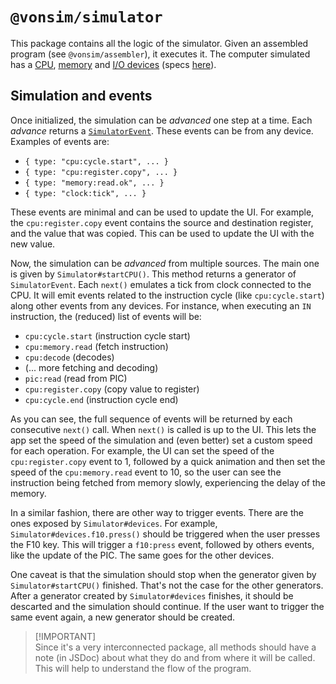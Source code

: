# `@vonsim/simulator`

This package contains all the logic of the simulator. Given an assembled program (see `@vonsim/assembler`), it executes it. The computer simulated has a [CPU](./src/cpu/index.ts), [memory](./src/memory.ts) and [I/O devices](./src/io/configurations/index.ts) (specs [here](https://vonsim.github.io/docs/)).

## Simulation and events

Once initialized, the simulation can be _advanced_ one step at a time. Each _advance_ returns a [`SimulatorEvent`](./src/events.ts). These events can be from any device. Examples of events are:

- `{ type: "cpu:cycle.start", ... }`
- `{ type: "cpu:register.copy", ... }`
- `{ type: "memory:read.ok", ... }`
- `{ type: "clock:tick", ... }`

These events are minimal and can be used to update the UI. For example, the `cpu:register.copy` event contains the source and destination register, and the value that was copied. This can be used to update the UI with the new value.

Now, the simulation can be _advanced_ from multiple sources. The main one is given by `Simulator#startCPU()`. This method returns a generator of `SimulatorEvent`. Each `next()` emulates a tick from clock connected to the CPU. It will emit events related to the instruction cycle (like `cpu:cycle.start`) along other events from any devices. For instance, when executing an `IN` instruction, the (reduced) list of events will be:

- `cpu:cycle.start` (instruction cycle start)
- `cpu:memory.read` (fetch instruction)
- `cpu:decode` (decodes)
- (... more fetching and decoding)
- `pic:read` (read from PIC)
- `cpu:register.copy` (copy value to register)
- `cpu:cycle.end` (instruction cycle end)

As you can see, the full sequence of events will be returned by each consecutive `next()` call. When `next()` is called is up to the UI. This lets the app set the speed of the simulation and (even better) set a custom speed for each operation. For example, the UI can set the speed of the `cpu:register.copy` event to 1, followed by a quick animation and then set the speed of the `cpu:memory.read` event to 10, so the user can see the instruction being fetched from memory slowly, experiencing the delay of the memory.

In a similar fashion, there are other way to trigger events. There are the ones exposed by `Simulator#devices`. For example, `Simulator#devices.f10.press()` should be triggered when the user presses the F10 key. This will trigger a `f10:press` event, followed by others events, like the update of the PIC. The same goes for the other devices.

One caveat is that the simulation should stop when the generator given by `Simulator#startCPU()` finished. That's not the case for the other generators. After a generator created by `Simulator#devices` finishes, it should be descarted and the simulation should continue. If the user want to trigger the same event again, a new generator should be created.

> [!IMPORTANT]\
> Since it's a very interconnected package, all methods should have a note (in JSDoc) about what they do and from where it will be called. This will help to understand the flow of the program.
